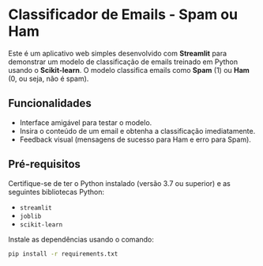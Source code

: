 # Classificador de Emails - Spam ou Ham

Este é um aplicativo web simples desenvolvido com **Streamlit** para demonstrar um modelo de classificação de emails treinado em Python usando o **Scikit-learn**. O modelo classifica emails como **Spam** (1) ou **Ham** (0, ou seja, não é spam).

## Funcionalidades
- Interface amigável para testar o modelo.
- Insira o conteúdo de um email e obtenha a classificação imediatamente.
- Feedback visual (mensagens de sucesso para Ham e erro para Spam).

## Pré-requisitos

Certifique-se de ter o Python instalado (versão 3.7 ou superior) e as seguintes bibliotecas Python:

- `streamlit`
- `joblib`
- `scikit-learn`

Instale as dependências usando o comando:

```bash
pip install -r requirements.txt
